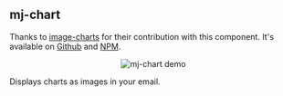 ## mj-chart

Thanks to [image-charts](https://image-charts.com/) for their contribution with this component. It's available on [Github](https://github.com/image-charts/mjml-charts) and [NPM](https://www.npmjs.com/package/mjml-chart).

<p style="text-align: center;" >
  <img src="https://static.mailjet.com/mjml-website/documentation/chart-example.png" alt="mj-chart demo" />
</p>

Displays charts as images in your email.
